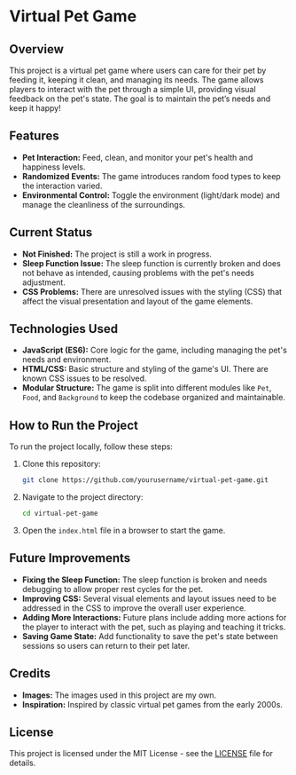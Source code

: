 # Virtual Pet Game

## Overview

This project is a virtual pet game where users can care for their pet by feeding it, keeping it clean, and managing its needs. The game allows players to interact with the pet through a simple UI, providing visual feedback on the pet's state. The goal is to maintain the pet’s needs and keep it happy!

## Features

- **Pet Interaction:** Feed, clean, and monitor your pet's health and happiness levels.
- **Randomized Events:** The game introduces random food types to keep the interaction varied.
- **Environmental Control:** Toggle the environment (light/dark mode) and manage the cleanliness of the surroundings.

## Current Status

- **Not Finished:** The project is still a work in progress.
- **Sleep Function Issue:** The sleep function is currently broken and does not behave as intended, causing problems with the pet's needs adjustment.
- **CSS Problems:** There are unresolved issues with the styling (CSS) that affect the visual presentation and layout of the game elements.

## Technologies Used

- **JavaScript (ES6):** Core logic for the game, including managing the pet's needs and environment.
- **HTML/CSS:** Basic structure and styling of the game's UI. There are known CSS issues to be resolved.
- **Modular Structure:** The game is split into different modules like `Pet`, `Food`, and `Background` to keep the codebase organized and maintainable.

## How to Run the Project

To run the project locally, follow these steps:

1. Clone this repository:
    ```bash
    git clone https://github.com/yourusername/virtual-pet-game.git
    ```

2. Navigate to the project directory:
    ```bash
    cd virtual-pet-game
    ```

3. Open the `index.html` file in a browser to start the game.

## Future Improvements

- **Fixing the Sleep Function:** The sleep function is broken and needs debugging to allow proper rest cycles for the pet.
- **Improving CSS:** Several visual elements and layout issues need to be addressed in the CSS to improve the overall user experience.
- **Adding More Interactions:** Future plans include adding more actions for the player to interact with the pet, such as playing and teaching it tricks.
- **Saving Game State:** Add functionality to save the pet's state between sessions so users can return to their pet later.

## Credits

- **Images:** The images used in this project are my own.
- **Inspiration:** Inspired by classic virtual pet games from the early 2000s.

## License

This project is licensed under the MIT License - see the [LICENSE](LICENSE) file for details.